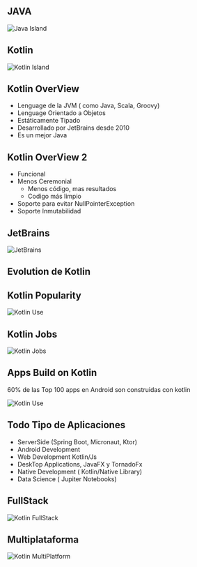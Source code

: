 ## JAVA



![Java Island](img/java_island.png)



## Kotlin



![Kotlin Island](img/kotlin_island.png)



## Kotlin OverView

* Lenguage de la JVM ( como Java, Scala, Groovy) 
* Lenguage Orientado a Objetos
* Estáticamente Tipado
* Desarrollado por JetBrains desde 2010
* Es un mejor Java



## Kotlin OverView 2  

* Funcional
* Menos Ceremonial
    * Menos código, mas resultados
    * Codigo más limpio
* Soporte para evitar NullPointerException
* Soporte Inmutabilidad   



## JetBrains

![JetBrains](img/jetbrains.png)



## Evolution de Kotlin



## Kotlin Popularity

![Kotlin Use](img/kotlin_use.png)



## Kotlin Jobs

![Kotlin Jobs](img/kotlin_jobs.jpeg)



## Apps Build on Kotlin

60% de las Top 100 apps en Android son construidas con kotlin



![Kotlin Use](img/kotlin_google_apps.png)



## Todo Tipo de Aplicaciones

* ServerSide (Spring Boot, Micronaut, Ktor)
* Android Development
* Web Development Kotlin/Js
* DeskTop Applications, JavaFX y TornadoFx
* Native Development ( Kotlin/Native Library)
* Data Science ( Jupiter Notebooks) 



## FullStack

![Kotlin FullStack](img/kotlin_fulltack.png)



## Multiplataforma

![Kotlin MultiPlatform](img/mobile_multiplaform.png)



